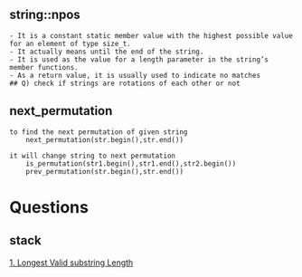## string::npos
    - It is a constant static member value with the highest possible value for an element of type size_t.
    - It actually means until the end of the string.
    - It is used as the value for a length parameter in the string’s member functions.
    - As a return value, it is usually used to indicate no matches
    ## Q) check if strings are rotations of each other or not

## next_permutation
    to find the next permutation of given string 
        next_permutation(str.begin(),str.end())
        
    it will change string to next permutation
        is_permutation(str1.begin(),str1.end(),str2.begin())
        prev_permutation(str.begin(),str.end())

# Questions 

## stack
[1. Longest Valid substring Length](https://github.com/BhavinRaichura/algo/blob/main/stack/Valid%20Substring.cpp)
